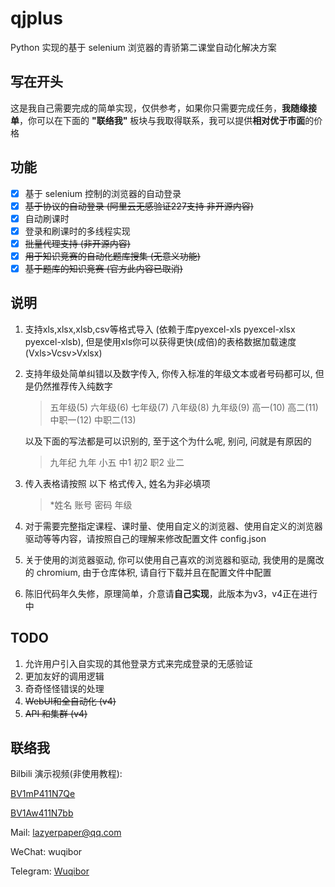 # qjplus

Python 实现的基于 selenium 浏览器的青骄第二课堂自动化解决方案

## 写在开头

这是我自己需要完成的简单实现，仅供参考，如果你只需要完成任务，**我随缘接单**，你可以在下面的 **"联络我"** 板块与我取得联系，我可以提供**相对优于市面**的价格

## 功能

- [x] 基于 selenium 控制的浏览器的自动登录
- [x] ~~基于协议的自动登录 (阿里云无感验证227支持 非开源内容)~~
- [x] 自动刷课时
- [x] 登录和刷课时的多线程实现
- [x] ~~批量代理支持 (非开源内容)~~
- [x] ~~用于知识竞赛的自动化题库搜集 (无意义功能)~~
- [x] ~~基于题库的知识竞赛 (官方此内容已取消)~~

## 说明

1. 支持xls,xlsx,xlsb,csv等格式导入 (依赖于库pyexcel-xls pyexcel-xlsx pyexcel-xlsb), 但是使用xls你可以获得更快(成倍)的表格数据加载速度(Vxls>Vcsv>Vxlsx)

2. 支持年级处简单纠错以及数字传入, 你传入标准的年级文本或者号码都可以, 但是仍然推荐传入纯数字

   > 五年级(5) 六年级(6) 七年级(7) 八年级(8) 九年级(9) 高一(10) 高二(11) 中职一(12) 中职二(13)

   以及下面的写法都是可以识别的, 至于这个为什么呢, 别问, 问就是有原因的

   > 九年纪 九年 小五 中1 初2 职2 业二

3. 传入表格请按照 以下 格式传入, 姓名为非必填项

   > *姓名 账号 密码 年级

4. 对于需要完整指定课程、课时量、使用自定义的浏览器、使用自定义的浏览器驱动等等内容，请按照自己的理解来修改配置文件 config.json

5. 关于使用的浏览器驱动, 你可以使用自己喜欢的浏览器和驱动, 我使用的是魔改的 chromium, 由于仓库体积, 请自行下载并且在配置文件中配置

6. 陈旧代码年久失修，原理简单，介意请**自己实现**，此版本为v3，v4正在进行中

## TODO

1. 允许用户引入自实现的其他登录方式来完成登录的无感验证
2. 更加友好的调用逻辑
3. 奇奇怪怪错误的处理
4. ~~WebUI和全自动化 (v4)~~
5. ~~API 和集群 (v4)~~

## 联络我

Bilbili 演示视频(非使用教程):

[BV1mP411N7Qe](https://www.bilibili.com/video/BV1mP411N7Qe)

[BV1Aw411N7bb](https://www.bilibili.com/video/BV1Aw411N7bb)

Mail: [lazyerpaper@qq.com](mailto:lazyerpaper@qq.com)

WeChat: wuqibor

Telegram: [Wuqibor](https://t.me/Wuqibor)